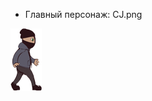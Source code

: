 * Главный персонаж: CJ.png

![none](https://raw.githubusercontent.com/KocTonpaB/Soap/master/Assets/Sprites/CJ.png)<br>
